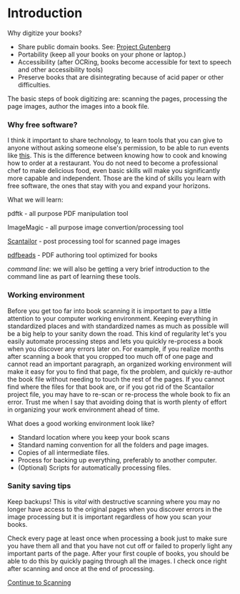 # Introduction 

Why digitize your books?
- Share public domain books. See: [Project Gutenberg](http://www.gutenberg.org/wiki/Main_Page)
- Portability (keep all your books on your phone or laptop.)
- Accessibility (after OCRing, books become accessible for text to speech and other accessibility tools)
- Preserve books that are disintegrating because of acid paper or other difficulties.

The basic steps of book digitizing are: scanning the pages, processing the page images, author the images into a book file. 

### Why free software?

I think it important to share technology, to learn tools that you can give to anyone without asking someone else's permission, to be able to run events like [this](http://dhweek.nycdh.org/event/book-digitization-and-post-processing/). This is the difference between knowing how to cook and knowing how to order at a restaurant. You do not need to become a professional chef to make delicious food, even basic skills will make you significantly more capable and independent. Those are the kind of skills you learn with free software, the ones that stay with you and expand your horizons. 

What we will learn:

pdftk - all purpose PDF manipulation tool

ImageMagic - all purpose image convertion/processing tool

[Scantailor](https://github.com/wikey/bookscan/blob/master/documentation/post-processing.md) - post processing tool for scanned page images

[pdfbeads](https://github.com/wikey/bookscan/blob/master/documentation/pdfbeads.md) - PDF authoring tool optimized for books

*command line*: we will also be getting a very brief introduction to the command line as part of learning these tools.

### Working environment

Before you get too far into book scanning it is important to pay a little attention to your computer working environment.  Keeping everything in standardized places and with standardized names as much as possible will be a big help to your sanity down the road. This kind of regularity let's you easily automate processing steps and lets you quickly re-process a book when you discover any errors later on. For example, if you realize months after scanning a book that you cropped too much off of one page and cannot read an important paragraph, an organized working environment will make it easy for you to find that page, fix the problem, and quickly re-author the book file without needing to touch the rest of the pages. If you cannot find where the files for that book are, or if you got rid of the Scantailor project file, you may have to re-scan or re-process the whole book to fix an error. Trust me when I say that avoiding doing that is worth plenty of effort in organizing your work environment ahead of time.

What does a good working environment look like? 

  * Standard location where you keep your book scans
  * Standard naming convention for all the folders and page images.
  * Copies of all intermediate files.
  * Process for backing up everything, preferably to another computer. 
  * (Optional) Scripts for automatically processing files.

### Sanity saving tips

Keep backups! This is *vital* with destructive scanning where you may no longer have access to the original pages when you discover errors in the image processing but it is important regardless of how you scan your books.

Check every page at least once when processing a book just to make sure you have them all and that you have not cut off or failed to properly light any important parts of the page. After your first couple of books, you should be able to do this by quickly paging through all the images. I check once right after scanning and once at the end of processing.

[Continue to Scanning](https://github.com/wikey/bookscan/blob/master/documentation/scanning.md)
